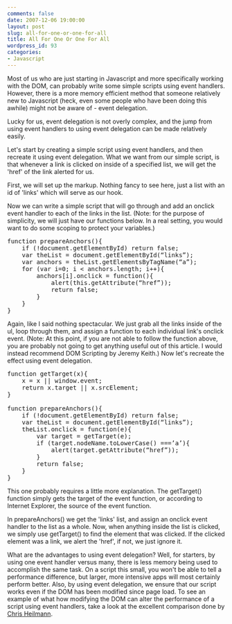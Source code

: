 ```yaml
---
comments: false
date: 2007-12-06 19:00:00
layout: post
slug: all-for-one-or-one-for-all
title: All For One Or One For All
wordpress_id: 93
categories:
- Javascript
---
```


Most of us who are just starting in Javascript and more specifically working with the DOM, can probably write some simple scripts using event handlers. However, there is a more memory efficient method that someone relatively new to Javascript (heck, even some people who have been doing this awhile) might not be aware of - event delegation.

Lucky for us, event delegation is not overly complex, and the jump from using event handlers to using event delegation can be made relatively easily.

Let's start by creating a simple script using event handlers, and then recreate it using event delegation. What we want from our simple script, is that whenever a link is clicked on inside of a specified list, we will get the 'href' of the link alerted for us.

First, we will set up the markup. Nothing fancy to see here, just a list with an id of 'links' which will serve as our hook.

Now we can write a simple script that will go through and add an onclick event handler to each of the links in the list. (Note: for the purpose of simplicity, we will just have our functions below. In a real setting, you would want to do some scoping to protect your variables.)

<pre>
function prepareAnchors(){
	if (!document.getElementById) return false;
	var theList = document.getElementById(“links”);
	var anchors = theList.getElementsByTagName(“a”);
	for (var i=0; i < anchors.length; i++){
		anchors[i].onclick = function(){
			alert(this.getAttribute(“href”));
			return false;
		}
	}
}
</pre>

Again, like I said nothing spectacular. We just grab all the links inside of the ul, loop through them, and assign a function to each individual link's onclick event. (Note: At this point, if you  are not able to follow the function above, you are probably not going to get anything useful out of this article. I would instead recommend DOM Scripting by Jeremy Keith.) Now let's recreate the effect using event delegation.

<pre>
function getTarget(x){
	x = x || window.event;
	return x.target || x.srcElement;
}

function prepareAnchors(){
	if (!document.getElementById) return false;
	var theList = document.getElementById(“links”);
	theList.onclick = function(e){
		var target = getTarget(e);
		if (target.nodeName.toLowerCase() ===’a’){
			alert(target.getAttribute(“href”));
		}
		return false;
	}
}
</pre>

This one probably requires a little more explanation. The getTarget() function simply gets the target of the event function, or according to Internet Explorer, the source of the event function.

In prepareAnchors() we get the 'links' list, and assign an onclick event handler to the list as a whole. Now, when anything inside the list is clicked, we simply use getTarget() to find the element that was clicked. If the clicked element was a link, we alert the 'href', if not, we just ignore it.

What are the advantages to using event delegation? Well, for starters, by using one event handler versus many, there is less memory being used to accomplish the same task. On a script this small, you won't be able to tell a performance difference, but larger, more intensive apps will most certainly perform better. Also, by using event delegation, we ensure that our script works even if the DOM has been modified since page load. To see an example of what how modifying the DOM can alter the performance of a script using event handlers, take a look at the excellent comparison done by [Chris Heilmann](http://icant.co.uk/sandbox/eventdelegation/).